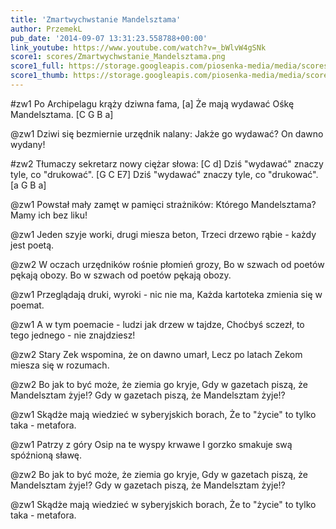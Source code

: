 ```yaml
---
title: 'Zmartwychwstanie Mandelsztama'
author: PrzemekL
pub_date: '2014-09-07 13:31:23.558788+00:00'
link_youtube: https://www.youtube.com/watch?v=_bWlvW4gSNk
score1: scores/Zmartwychwstanie_Mandelsztama.png
score1_full: https://storage.googleapis.com/piosenka-media/media/scores/Zmartwychwstanie_Mandelsztama.png
score1_thumb: https://storage.googleapis.com/piosenka-media/media/scores/Zmartwychwstanie_Mandelsztama.png.180x0_q85_upscale.jpg
---
```


#zw1
 Po Archipelagu krąży dziwna fama, [a]
Że mają wydawać Ośkę Mandelsztama. [C G B a]

@zw1
Dziwi się bezmiernie urzędnik nalany:
Jakże go wydawać? On dawno wydany!

#zw2
Tłumaczy sekretarz nowy ciężar słowa: [C d]
Dziś "wydawać" znaczy tyle, co "drukować". [G C E7]
Dziś "wydawać" znaczy tyle, co "drukować". [a G B a]

@zw1
Powstał mały zamęt w pamięci strażników:
Którego Mandelsztama? Mamy ich bez liku!

@zw1
Jeden szyje worki, drugi miesza beton,
Trzeci drzewo rąbie - każdy jest poetą.

@zw2
W oczach urzędników rośnie płomień grozy,
Bo w szwach od poetów pękają obozy.
Bo w szwach od poetów pękają obozy.

@zw1
Przeglądają druki, wyroki - nic nie ma,
Każda kartoteka zmienia się w poemat.

@zw1
A w tym poemacie - ludzi jak drzew w tajdze,
Choćbyś sczezł, to tego jednego - nie znajdziesz!

@zw2
Stary Zek wspomina, że on dawno umarł,
Lecz po latach Zekom miesza się w rozumach.

@zw2
Bo jak to być może, że ziemia go kryje,
Gdy w gazetach piszą, że Mandelsztam żyje!?
Gdy w gazetach piszą, że Mandelsztam żyje!?

@zw1
Skądże mają wiedzieć w syberyjskich borach,
Że to "życie" to tylko taka - metafora.

@zw1
Patrzy z góry Osip na te wyspy krwawe
I gorzko smakuje swą spóźnioną sławę.

@zw2
Bo jak to być może, że ziemia go kryje,
Gdy w gazetach piszą, że Mandelsztam żyje!?
Gdy w gazetach piszą, że Mandelsztam żyje!?

@zw1
Skądże mają wiedzieć w syberyjskich borach,
Że to "życie" to tylko taka - metafora.